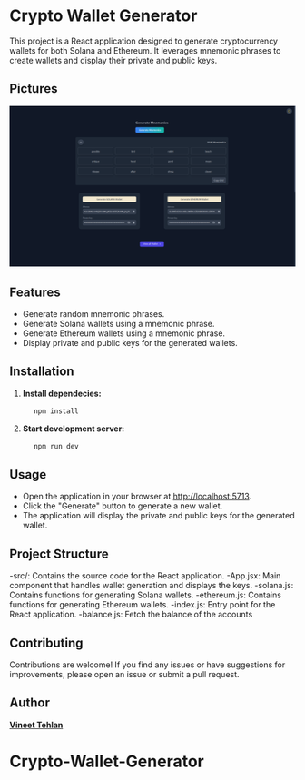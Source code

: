 # Crypto Wallet Generator

 This project is a React application designed to generate cryptocurrency wallets for both Solana and Ethereum. It leverages mnemonic phrases to create wallets and display their private and public keys.

## Pictures

![Wallet Image](./src/assets/screenshotNewUI.png)

## Features

- Generate random mnemonic phrases.
- Generate Solana wallets using a mnemonic phrase.
- Generate Ethereum wallets using a mnemonic phrase.
- Display private and public keys for the generated wallets.

## Installation


1. **Install dependecies:**

```bash
      npm install

```

2. **Start development server:**

```bash
      npm run dev

```

## Usage

- Open the application in your browser at <http://localhost:5713>.
- Click the "Generate" button to generate a new wallet.
- The application will display the private and public keys for the generated wallet.

## Project Structure

-src/: Contains the source code for the React application.
-App.jsx: Main component that handles wallet generation and displays the keys.
-solana.js: Contains functions for generating Solana wallets.
-ethereum.js: Contains functions for generating Ethereum wallets.
-index.js: Entry point for the React application.
-balance.js: Fetch the balance of the accounts

## Contributing

Contributions are welcome! If you find any issues or have suggestions for improvements, please open an issue or submit a pull request.

## Author

**[Vineet Tehlan](https://github.com/VineetTehlan)**
# Crypto-Wallet-Generator
